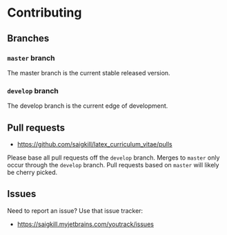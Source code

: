 # Contributing

## Branches

### `master` branch

The master branch is the current stable released version.

### `develop` branch

The develop branch is the current edge of development.

## Pull requests

* https://github.com/saigkill/latex_curriculum_vitae/pulls 

Please base all pull requests off the `develop` branch. Merges to
`master` only occur through the `develop` branch. Pull requests
based on `master` will likely be cherry picked.

## Issues

Need to report an issue? Use that issue tracker:

* https://saigkill.myjetbrains.com/youtrack/issues
